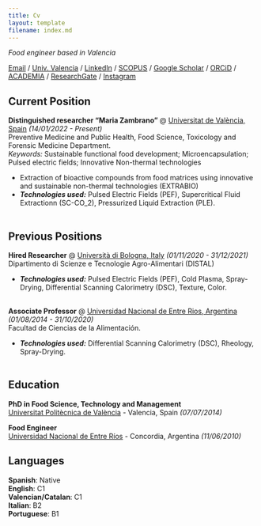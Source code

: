 ```yaml
---
title: Cv
layout: template
filename: index.md
--- 
```


_Food engineer based in Valencia_ <br>

[Email](mailto:juan.castagnini@uv.es) / [Univ. Valencia](https://www.uv.es/uvweb/universidad/es/ficha-persona-1285950309813.html?p2=castagni&idA=) / [LinkedIn](https://www.linkedin.com/in/juanmanuelcastagnini/) / [SCOPUS](https://www.scopus.com/authid/detail.uri?authorId=56401130100) / [Google Scholar](https://scholar.google.com/citations?hl=es&user=64MjyNgAAAAJ) / [ORCiD](https://orcid.org/0000-0002-3659-3640) / [ACADEMIA](https://www.researchgate.net/profile/Juan-Castagnini) / [ResearchGate](https://www.researchgate.net/profile/Juan-Castagnini) / [Instagram](https://www.instagram.com/juan.castagnini_food_science)

## Current Position

**Distinguished researcher “Maria Zambrano”** @ [Universitat de València, Spain](https://www.uv.es/) _(14/01/2022 - Present)_ <br>
Preventive Medicine and Public Health, Food Science, Toxicology and Forensic Medicine Department. <br>
*Keywords:* Sustainable functional food development; Microencapsulation; Pulsed electric fields; Innovative Non-thermal technologies
  - Extraction of bioactive compounds from food matrices using innovative and sustainable non-thermal technologies (EXTRABIO)
  - **_Technologies used:_** Pulsed Electric Fields (PEF), Supercritical Fluid Extractionn (SC-CO_2), Pressurized Liquid Extraction (PLE).
<br><br>

## Previous Positions

**Hired Researcher** @ [Università di Bologna, Italy](https://www.unibo.it/en/homepage) _(01/11/2020 - 31/12/2021)_ <br>
Dipartimento di Scienze e Tecnologie Agro-Alimentari (DISTAL) <br>
  - **_Technologies used:_** Pulsed Electric Fields (PEF), Cold Plasma, Spray-Drying, Differential Scanning Calorimetry (DSC), Texture, Color.
<br><br>

**Associate Professor** @ [Universidad Nacional de Entre Rios, Argentina](https://uner.edu.ar/) _(01/08/2014 - 31/10/2020)_ <br>
Facultad de Ciencias de la Alimentación. <br>
  - **_Technologies used:_** Differential Scanning Calorimetry (DSC), Rheology, Spray-Drying.
    <br><br>

## Education

**PhD in Food Science, Technology and Management** <br>
[Universitat Politècnica de València](https://www.upv.es/) - Valencia, Spain _(07/07/2014)_ <br>

**Food Engineer** <br>
[Universidad Nacional de Entre Ríos](https://uner.edu.ar/) - Concordia, Argentina _(11/06/2010)_

## Languages
**Spanish**: Native <br>
**English**: C1 <br>
**Valencian/Catalan**: C1 <br>
**Italian**: B2 <br>
**Portuguese**: B1 <br>
<br><br>
